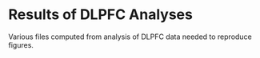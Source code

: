# Results of DLPFC Analyses
Various files computed from analysis of DLPFC data needed to reproduce figures.
